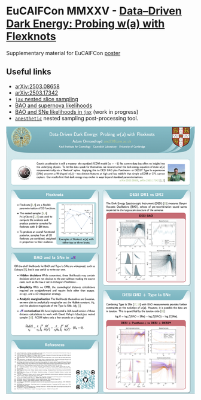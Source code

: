 # EuCAIFCon MMXXV - [Data–Driven Dark Energy: Probing w(a) with Flexknots](https://agenda.infn.it/event/43565/contributions/259974/)
Supplementary material for EuCAIFCon [poster](poster.pdf)

## Useful links

- [arXiv:2503.08658](https://arxiv.org/abs/2503.08658)
- [arXiv:2503.17342](https://arxiv.org/abs/2503.17342)
- [`jax` nested slice sampling](https://github.com/handley-lab/blackjax)
- [BAO and supernova likelihoods](https://github.com/adamormondroyd/distances)
- [BAO and SNe likelihoods in `jax`](https://github.com/adamormondroyd/distances) (work in progress)
- [`anesthetic`](https://github.com/handley-lab/anesthetic) nested sampling post-processing tool.

![png of poster.pdf](poster.png)
